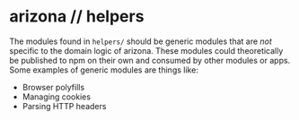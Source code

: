 # arizona // helpers

The modules found in `helpers/` should be generic modules that are _not_ specific to the domain logic of arizona. These modules could theoretically be published to npm on their own and consumed by other modules or apps. Some examples of generic modules are things like:

- Browser polyfills
- Managing cookies
- Parsing HTTP headers
